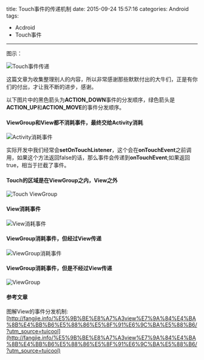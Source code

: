 title: Touch事件的传递机制
date: 2015-09-24 15:57:16
categories: Android
tags:
- Acdroid
- Touch事件

---

图示：

![Touch事件传递](https://github.com/zhanfangzxc/zhanfangzxc.github.io/blob/source/source/_posts/Touch%E4%BA%8B%E4%BB%B6%E4%BC%A0%E9%80%92.jpg?raw=true)

这篇文章为收集整理别人的内容，所以非常感谢那些默默付出的大牛们，正是有你们的付出，才让我不断的进步，感谢。

以下图片中的黑色箭头为**ACTION_DOWN**事件的分发顺序，绿色箭头是**ACTION_UP**和**ACTION_MOVE**的事件分发顺序。

#### ViewGroup和View都不消耗事件，最终交给Activity消耗

![Activity消耗事件](http://fangjie.info/wp-content/uploads/2015/09/view1-1024x629.png)

实际开发中我们经常会**setOnTouchListener**，这个会在**onTouchEvent**之前调用，如果这个方法返回false的话，那么事件会传递到**onTouchEvent**;如果返回true，相当于拦截了事件。

#### Touch的区域是在ViewGroup之内，View之外

![Touch ViewGroup](http://fangjie.info/wp-content/uploads/2015/09/view2.png)

#### View消耗事件

![View消耗事件](http://fangjie.info/wp-content/uploads/2015/09/view3.png)

#### ViewGroup消耗事件，但经过View传递

![ViewGroup消耗事件](http://fangjie.info/wp-content/uploads/2015/09/view4.png)      

#### ViewGroup消耗事件，但是不经过View传递

![ViewGroup](http://fangjie.info/wp-content/uploads/2015/09/view5.png)

#### 参考文章

图解View的事件分发机制:[http://fangjie.info/%E5%9B%BE%E8%A7%A3view%E7%9A%84%E4%BA%8B%E4%BB%B6%E5%88%86%E5%8F%91%E6%9C%BA%E5%88%B6/?utm_source=tuicool](http://fangjie.info/%E5%9B%BE%E8%A7%A3view%E7%9A%84%E4%BA%8B%E4%BB%B6%E5%88%86%E5%8F%91%E6%9C%BA%E5%88%B6/?utm_source=tuicool)